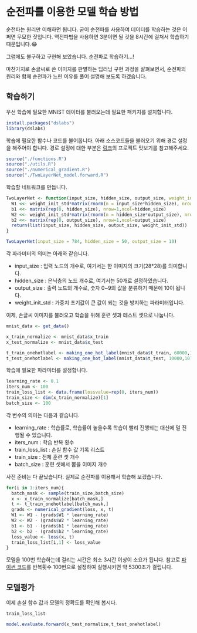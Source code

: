 # 순전파를 이용한 모델 학습 방법

순전파는 원리만 이해하면 됩니다. 굳이 순전파를 사용하여 데이터를 학습하는 것은 어쩌면 무모한 짓입니다. 역전파법을 사용하면 3분이면 될 것을 8시간에 걸쳐서 학습하기 때문입니다.😂

그럼에도 불구하고 구현해 보았습니다. 순전파로 학습하기...!

마찬가지로 손글씨로 쓴 이미지를 판별하는 딥러닝 구현 과정을 살펴보면서, 순전파의 원리와 함께 순전파가 느린 이유를 풀어 설명해 보도록 하겠습니다.


## 학습하기

우선 학습에 필요한 MNIST 데이터를 불러오는데 필요한 패키지를 설치합니다.

```R
install.packages("dslabs")
library(dslabs)
```

학습에 필요한 함수나 코드를 불어옵니다. 아래 소스코드들을 불러오기 위해 경로 설정을 해주어야 합니다. 경로 설정에 대한 부분은 [링크](https://github.com/LOPES-HUFS/DeepLearningFromForR/blob/master/README.md)의 프로젝트 맛보기를 참고해주세요.

```R
source("./functions.R")
source("./utils.R")
source("./numerical_gradient.R")
source("./TwoLayerNet_model.forward.R")
```

학습할 네트워크를 만듭니다. 

```R
TwoLayerNet <- function(input_size, hidden_size, output_size, weight_init_std = 0.01) {
  W1 <<- weight_init_std*matrix(rnorm(n = input_size*hidden_size), nrow = input_size, ncol = hidden_size)
  b1 <<- matrix(rep(0, hidden_size), nrow=1,ncol=hidden_size)
  W2 <<- weight_init_std*matrix(rnorm(n = hidden_size*output_size), nrow = hidden_size, ncol = output_size)
  b2 <<- matrix(rep(0, output_size), nrow=1,ncol=output_size)
  return(list(input_size, hidden_size, output_size, weight_init_std))
}

TwoLayerNet(input_size = 784, hidden_size = 50, output_size = 10)
```

각 파라미터의 의미는 아래와 같습니다.
 * input_size : 입력 노드의 개수로, 여기서는 한 이미지의 크기(28*28)를 의미합니다. 
 * hidden_size : 은닉층의 노드 개수로, 여기서는 50개로 설정하였습니다.
 * output_size : 출력 노드의 개수로, 숫자 0~9의 값을 분류하기 때문에 10이 됩니다.
 * weight_init_std : 가중치 초기값이 큰 값이 되는 것을 방지하는 파라미터입니다.


이제, 손글씨 이미지를 불러오고 학습을 위해 훈련 셋과 테스트 셋으로 나눕니다.
```R
mnist_data <- get_data()

x_train_normalize <- mnist_data$x_train
x_test_normalize <- mnist_data$x_test

t_train_onehotlabel <- making_one_hot_label(mnist_data$t_train, 60000,10)
t_test_onehotlabel <- making_one_hot_label(mnist_data$t_test, 10000,10)
```

학습에 필요한 파라미터를 설정합니다.

```R
learning_rate <- 0.1
iters_num <- 100
train_loss_list <- data.frame(lossvalue=rep(0, iters_num))
train_size <- dim(x_train_normalize)[1]
batch_size <- 100
```
 각 변수의 의미는 다음과 같습니다.

 * learning_rate : 학습률로, 학습률이 높을수록 학습이 빨리 진행되는 대신에 덜 진행될 수 있습니다.
 * iters_num : 학습 반복 횟수
 * train_loss_list : 손실 함수 값 기록 리스트
 * train_size : 전체 훈련 셋 개수
 * batch_size : 훈련 셋에서 뽑을 이미지 개수

사전 준비는 다 끝났습니다. 실제로 순전파를 이용해서 학습해 보겠습니다.

```R
for(i in 1:iters_num){
  batch_mask <- sample(train_size,batch_size)
  x <- x_train_normalize[batch_mask,]
  t <- t_train_onehotlabel[batch_mask,]
  grads <- numerical_gradient(loss, x, t)
  W1 <- W1 - (grads$W1 * learning_rate)
  W2 <- W2 - (grads$W2 * learning_rate)
  b1 <- b1 - (grads$b1 * learning_rate)
  b2 <- b2 - (grads$b2 * learning_rate)
  loss_value <- loss(x, t)
  train_loss_list[i,1] <- loss_value
}
```

모델을 100번 학습하는데 걸리는 시간은 최소 3시간 이상이 소요가 됩니다. 참고로 [파이썬 코드](https://github.com/oreilly-japan/deep-learning-from-scratch/blob/master/ch04/two_layer_net.py)를 반복횟수 100번으로 설정하여 실행시키면 약 5300초가 걸립니다.

## 모델평가

이제 손실 함수 값과 모델의 정확도를 확인해 봅시다.

```R
train_loss_list

model.evaluate.forward(x_test_normalize,t_test_onehotlabel)
```
